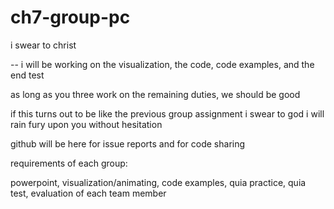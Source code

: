 # ch7-group-pc
i swear to christ


--
i will be working on the visualization, the code, code examples, and the end test

as long as you three work on the remaining duties, we should be good

if this turns out to be like the previous group assignment i swear to god i will rain fury upon you without hesitation

github will be here for issue reports and for code sharing

requirements of each group:


powerpoint, visualization/animating, code examples, quia practice, quia test, evaluation of each team member
